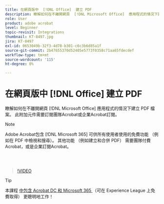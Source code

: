 ```yaml
---
title: 在網頁版中  [!DNL Office]  建立 PDF
description: 瞭解如何在不離開網頁  [!DNL Microsoft Office]  應用程式的情況下建立 PDF 檔案
role: User
product: adobe acrobat
level: Beginner
topic-revisit: Integrations
thumbnail: KT-8497.jpg
jira: KT-8497
exl-id: 0653049b-32f3-4d78-b301-c6c3b6d85a1f
source-git-commit: 2b47655370d52405e5773f0358c71aa65fdecdef
workflow-type: tm+mt
source-wordcount: '115'
ht-degree: 0%

---
```


# 在網頁版中 [!DNL Office] 建立 PDF

瞭解如何在不離開網頁 [!DNL Microsoft Office] 應用程式的情況下建立 PDF 檔案。 此附加元件需要訂閱團隊Acrobat或企業Acrobat訂閱。

>[!NOTE]
>
>Adobe Acrobat包含 [!DNL Microsoft 365] 可供所有使用者使用的免費功能 （例如在 PDF 中檢視和搜尋）。 其他功能 （例如建立和合併 PDF） 需要團隊付費Acrobat，或是企業訂閱Acrobat。

<br> 

>[!VIDEO](https://video.tv.adobe.com/v/337482?quality=12&learn=on&hidetitle=true)

>[!TIP]
>
>本課程 [ 中包含 Acrobat DC 和 Microsoft 365 ](https://experienceleague.adobe.com/?recommended=Acrobat-U-1-2021.microsoft365) （可在 Experience League 上免費取得） 更聰明地工作！
